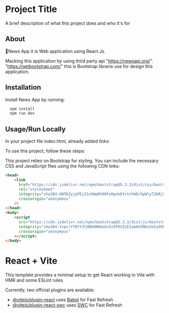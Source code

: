 
# Project Title

A brief description of what this project does and who it's for

##  About
🚀News App it is Web application using React.Js.

Macking this application by using third party api "https://newsapi.org/".
"https://getbootstrap.com/" this is Bootstrap librarie use for design this application.
## Installation

Install News App by running:

```bash
  npm install 
  npm run dev
```
    
## Usage/Run Locally

In your project file index.html, already added links:

To use this project, follow these steps:

This project relies on Bootstrap for styling. You can include the necessary CSS and JavaScript files using the following CDN links:

```html
<head>
    <link
      href="https://cdn.jsdelivr.net/npm/bootstrap@5.3.3/dist/css/bootstrap.min.css"
      rel="stylesheet"
      integrity="sha384-QWTKZyjpPEjISv5WaRU9OFeRpok6YctnYmDr5pNlyT2bRjXh0JMhjY6hW+ALEwIH"
      crossorigin="anonymous"
    />
</head>
<body>
    <script
      src="https://cdn.jsdelivr.net/npm/bootstrap@5.3.3/dist/js/bootstrap.bundle.min.js"
      integrity="sha384-YvpcrYf0tY3lHB60NNkmXc5s9fDVZLESaAA55NDzOxhy9GkcIdslK1eN7N6jIeHz"
      crossorigin="anonymous"
    ></script>
</body>
```
# React + Vite

This template provides a minimal setup to get React working in Vite with HMR and some ESLint rules.

Currently, two official plugins are available:

- [@vitejs/plugin-react](https://github.com/vitejs/vite-plugin-react/blob/main/packages/plugin-react/README.md) uses [Babel](https://babeljs.io/) for Fast Refresh
- [@vitejs/plugin-react-swc](https://github.com/vitejs/vite-plugin-react-swc) uses [SWC](https://swc.rs/) for Fast Refresh


